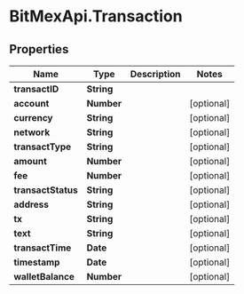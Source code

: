 # BitMexApi.Transaction

## Properties
Name | Type | Description | Notes
------------ | ------------- | ------------- | -------------
**transactID** | **String** |  | 
**account** | **Number** |  | [optional] 
**currency** | **String** |  | [optional] 
**network** | **String** |  | [optional] 
**transactType** | **String** |  | [optional] 
**amount** | **Number** |  | [optional] 
**fee** | **Number** |  | [optional] 
**transactStatus** | **String** |  | [optional] 
**address** | **String** |  | [optional] 
**tx** | **String** |  | [optional] 
**text** | **String** |  | [optional] 
**transactTime** | **Date** |  | [optional] 
**timestamp** | **Date** |  | [optional] 
**walletBalance** | **Number** |  | [optional] 


